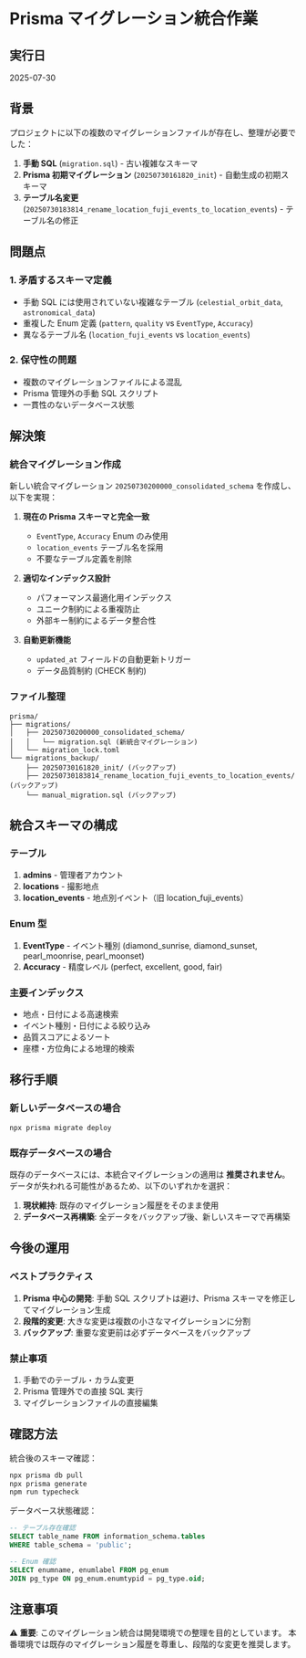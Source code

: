# Prisma マイグレーション統合作業

## 実行日
2025-07-30

## 背景
プロジェクトに以下の複数のマイグレーションファイルが存在し、整理が必要でした：

1. **手動 SQL** (`migration.sql`) - 古い複雑なスキーマ
2. **Prisma 初期マイグレーション** (`20250730161820_init`) - 自動生成の初期スキーマ
3. **テーブル名変更** (`20250730183814_rename_location_fuji_events_to_location_events`) - テーブル名の修正

## 問題点

### 1. 矛盾するスキーマ定義
- 手動 SQL には使用されていない複雑なテーブル (`celestial_orbit_data`, `astronomical_data`)
- 重複した Enum 定義 (`pattern`, `quality` vs `EventType`, `Accuracy`)
- 異なるテーブル名 (`location_fuji_events` vs `location_events`)

### 2. 保守性の問題
- 複数のマイグレーションファイルによる混乱
- Prisma 管理外の手動 SQL スクリプト
- 一貫性のないデータベース状態

## 解決策

### 統合マイグレーション作成
新しい統合マイグレーション `20250730200000_consolidated_schema` を作成し、以下を実現：

1. **現在の Prisma スキーマと完全一致**
   - `EventType`, `Accuracy` Enum のみ使用
   - `location_events` テーブル名を採用
   - 不要なテーブル定義を削除

2. **適切なインデックス設計**
   - パフォーマンス最適化用インデックス
   - ユニーク制約による重複防止
   - 外部キー制約によるデータ整合性

3. **自動更新機能**
   - `updated_at` フィールドの自動更新トリガー
   - データ品質制約 (CHECK 制約)

### ファイル整理
```
prisma/
├── migrations/
│   ├── 20250730200000_consolidated_schema/
│   │   └── migration.sql (新統合マイグレーション)
│   └── migration_lock.toml
└── migrations_backup/
    ├── 20250730161820_init/ (バックアップ)
    ├── 20250730183814_rename_location_fuji_events_to_location_events/ (バックアップ)
    └── manual_migration.sql (バックアップ)
```

## 統合スキーマの構成

### テーブル
1. **admins** - 管理者アカウント
2. **locations** - 撮影地点
3. **location_events** - 地点別イベント（旧 location_fuji_events）

### Enum 型
1. **EventType** - イベント種別 (diamond_sunrise, diamond_sunset, pearl_moonrise, pearl_moonset)
2. **Accuracy** - 精度レベル (perfect, excellent, good, fair)

### 主要インデックス
- 地点・日付による高速検索
- イベント種別・日付による絞り込み
- 品質スコアによるソート
- 座標・方位角による地理的検索

## 移行手順

### 新しいデータベースの場合
```bash
npx prisma migrate deploy
```

### 既存データベースの場合
既存のデータベースには、本統合マイグレーションの適用は **推奨されません**。
データが失われる可能性があるため、以下のいずれかを選択：

1. **現状維持**: 既存のマイグレーション履歴をそのまま使用
2. **データベース再構築**: 全データをバックアップ後、新しいスキーマで再構築

## 今後の運用

### ベストプラクティス
1. **Prisma 中心の開発**: 手動 SQL スクリプトは避け、Prisma スキーマを修正してマイグレーション生成
2. **段階的変更**: 大きな変更は複数の小さなマイグレーションに分割
3. **バックアップ**: 重要な変更前は必ずデータベースをバックアップ

### 禁止事項
1. 手動でのテーブル・カラム変更
2. Prisma 管理外での直接 SQL 実行
3. マイグレーションファイルの直接編集

## 確認方法

統合後のスキーマ確認：
```bash
npx prisma db pull
npx prisma generate
npm run typecheck
```

データベース状態確認：
```sql
-- テーブル存在確認
SELECT table_name FROM information_schema.tables 
WHERE table_schema = 'public';

-- Enum 確認
SELECT enumname, enumlabel FROM pg_enum 
JOIN pg_type ON pg_enum.enumtypid = pg_type.oid;
```

## 注意事項

⚠️ **重要**: このマイグレーション統合は開発環境での整理を目的としています。
本番環境では既存のマイグレーション履歴を尊重し、段階的な変更を推奨します。